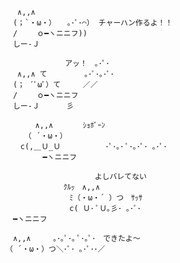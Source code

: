 ```
 　∧,,∧
　(；`・ω・）　　｡･ﾟ･⌒） チャーハン作るよ！！
　/　　 ｏ━ヽニニフ))
　しー-Ｊ

　　　　　　　　アッ！　｡･ﾟ･
　 ∧,,∧ て　　　　　｡･ﾟ･｡･ﾟ･
　(； ´ﾟωﾟ）て　　　／／
　/　　 ｏ━ヽニニフ
　しー-Ｊ　　 　彡

　　　　∧,,∧　　　　ｼｮﾎﾞｰﾝ
　　　（ ´・ω・）
　　c(,＿Ｕ_Ｕ　　　　　　･ﾟ･｡･ ﾟ･｡･ﾟ･ ｡･ﾟ･
　　　　　━ヽニニフ

　　　　　　　　　　　　よしバレてない
　　　　　　   ｸﾙｯ　∧,,∧
　　　　　　　 　ﾐ（・ω・´ ）つ　ｻｯｻ
　　 　　　　　　c( Ｕ･ ﾟＵ｡彡･ ｡･ﾟ･
　━ヽニニフ

　∧,,∧　　　｡･｡ﾟ･｡ ﾟ･｡ﾟ･　できたよ～
（ ´・ω・）つ＼･ﾟ･ ｡･ﾟ･･／
```

<!--
**takeya0x86/takeya0x86** is a ✨ _special_ ✨ repository because its `README.md` (this file) appears on your GitHub profile.

Here are some ideas to get you started:

- 🔭 I’m currently working on ...
- 🌱 I’m currently learning ...
- 👯 I’m looking to collaborate on ...
- 🤔 I’m looking for help with ...
- 💬 Ask me about ...
- 📫 How to reach me: ...
- 😄 Pronouns: ...
- ⚡ Fun fact: ...
-->
